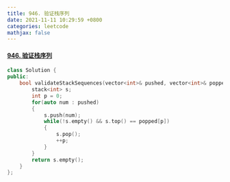 ```yaml
---
title: 946. 验证栈序列
date: 2021-11-11 10:29:59 +0800
categories: leetcode
mathjax: false
---
```

#### [946. 验证栈序列](https://leetcode-cn.com/problems/validate-stack-sequences/)

```c++
class Solution {
public:
    bool validateStackSequences(vector<int>& pushed, vector<int>& popped) {
        stack<int> s;
        int p = 0;
        for(auto num : pushed)
        {
            s.push(num);
            while(!s.empty() && s.top() == popped[p])
            {
                s.pop();
                ++p;
            }
        }
        return s.empty();
    }
};
```
